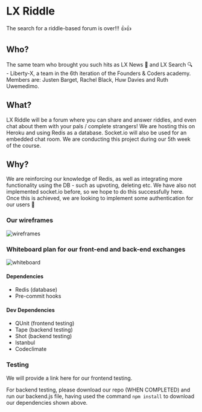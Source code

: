 # LX Riddle
The search for a riddle-based forum is over!!! :+1::+1:

## Who?

The same team who brought you such hits as LX News :newspaper: and LX Search :mag: - Liberty-X, a team in the 6th iteration of the Founders & Coders academy. Members are: Justen Barget, Rachel Black, Huw Davies and Ruth Uwemedimo.

## What?

LX Riddle will be a forum where you can share and answer riddles, and even chat about them with your pals / complete strangers! We are hosting this on Heroku and using Redis as a database. Socket.io will also be used for an embedded chat room. We are conducting this project during our 5th week of the course.

## Why?

We are reinforcing our knowledge of Redis, as well as integrating more functionality using the DB - such as upvoting, deleting etc. We have also not implemented socket.io before, so we hope to do this successfully here. Once this is achieved, we are looking to implement some authentication for our users :closed_lock_with_key:  

### Our wireframes

![wireframes](https://files.gitter.im/RachelBLondon/libert-x/w5ML/instgrachat-wireframes.png)

### Whiteboard plan for our front-end and back-end exchanges

![whiteboard](https://files.gitter.im/RachelBLondon/libert-x/JeOA/DSC_0603.JPG)

#### Dependencies

* Redis (database)
* Pre-commit hooks

#### Dev Dependencies

* QUnit (frontend testing)
* Tape (backend testing)
* Shot (backend testing)
* Istanbul
* Codeclimate

### Testing

We will provide a link here for our frontend testing.

For backend testing, please download our repo (WHEN COMPLETED) and run our backend.js file, having used the command ``npm install`` to download our dependencies shown above.
